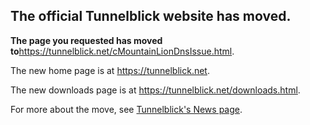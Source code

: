 ## The official Tunnelblick website has moved. ##

**The page you requested has moved to**<a href='https://tunnelblick.net/cMountainLionDnsIssue.html'><a href='https://tunnelblick.net/cMountainLionDnsIssue.html'>https://tunnelblick.net/cMountainLionDnsIssue.html</a></a>.

The new home page is at <a href='https://tunnelblick.net'><a href='https://tunnelblick.net'>https://tunnelblick.net</a></a>.

The new downloads page is at <a href='https://tunnelblick.net/downloads.html'><a href='https://tunnelblick.net/downloads.html'>https://tunnelblick.net/downloads.html</a></a>.

For more about the move, see <a href='https://tunnelblick.net/cNews.html#2015-07-23'>Tunnelblick's News page</a>.
